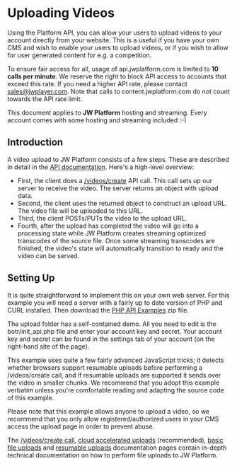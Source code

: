 # Uploading Videos

Using the Platform API, you can allow your users to upload videos to your account directly from your website. This is a useful if you have your own CMS and wish to enable your users to upload videos, or if you wish to allow for user generated content for e.g. a competition.

To ensure fair access for all, usage of api.jwplatform.com is limited to **10 calls per minute**. We reserve the right to block API access to accounts that exceed this rate. If you need a higher API rate, please contact [sales@jwplayer.com](mailto:sales@jwplayer.com). Note that calls to content.jwplatform.com do not count towards the API rate limit.

This document applies to **JW Platform** hosting and streaming. Every account comes with some hosting and streaming included :-)

## Introduction

A video upload to JW Platform consists of a few steps. These are described in detail in the [API documentation](http://developer.jwplayer.com/jw-platform/reference/v1/methods/videos/create.html). Here's a high-level overview:

-   First, the client does a [/videos/create](http://developer.jwplayer.com/jw-platform/reference/v1/methods/videos/create.html) API call. This call sets up our server to receive the video. The server returns an object with upload data.
-   Second, the client uses the returned object to construct an upload URL. The video file will be uploaded to this URL.
-   Third, the client POSTs/PUTs the video to the upload URL. 
-   Fourth, after the upload has completed the video will go into a processing state while JW Platform creates streaming optimized transcodes of the source file. Once some streaming transcodes are finished, the video's state will automatically transition to ready and the video can be served.

## Setting Up

It is quite straightforward to implement this on your own web server. For this example you will need a server with a fairly up to date version of PHP and CURL installed. Then download the [PHP API Examples](http://support-static.jwplayer.com/API/php-api-examples-20151013.zip) zip file.

The upload folder has a self-contained demo. All you need to edit is the botr/init\_api.php file and enter your account key and secret. Your account key and secret can be found in the settings tab of your account (on the right-hand site of the page).

This example uses quite a few fairly advanced JavaScript tricks; it detects whether browsers support resumable uploads before performing a /videos/create call, and if resumable uploads are supported it sends over the video in smaller chunks. We recommend that you adopt this example verbatim unless you're comfortable reading and adapting the source code of this example.

Please note that this example allows anyone to upload a video, so we recommend that you only allow registered/authorized users in your CMS access the upload page in order to prevent abuse.

The [/videos/create call](http://developer.jwplayer.com/jw-platform/reference/v1/methods/videos/create.html), [cloud accelerated uploads](https://developer.jwplayer.com/jw-platform/reference/v1/s3_uploads.html) (recommended), [basic file uploads](http://developer.jwplayer.com/jw-platform/reference/v1/uploads.html) and [resumable uploads](http://developer.jwplayer.com/jw-platform/reference/v1/resumable_uploads.html) documentation pages contain in-depth technical documentation on how to perform file uploads to JW Platform.
